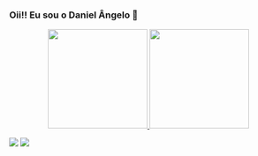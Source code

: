 ### Oii!! Eu sou o Daniel Ângelo 👋



<div align="center">
  <a href="https://github.com/danielangelo1">
  <img height="180em" src="https://github-readme-stats.vercel.app/api?username=danielangelo1&show_icons=true&theme=dark&include_all_commits=true&count_private=true"/>
  <img height="180em" src="https://github-readme-stats.vercel.app/api/top-langs/?username=danielangelo1&layout=compact&langs_count=7&theme=dark"/>
</div>

<div> 
 
  <a href = "mailto:danielangelo1234@gmail.com"><img src="https://img.shields.io/badge/-Gmail-%23333?style=for-the-badge&logo=gmail&logoColor=white" target="_blank"></a>
  <a href="https://www.linkedin.com/in/danielângelo" target="_blank"><img src="https://img.shields.io/badge/-LinkedIn-%230077B5?style=for-the-badge&logo=linkedin&logoColor=white" target="_blank"></a> 
</div>
  
